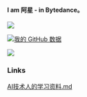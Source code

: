 #### I am 阿星 - in Bytedance。

![](https://visitor-badge.glitch.me/badge?page_id=55utah.55utah)

[![我的 GitHub 数据](https://github-readme-stats.vercel.app/api?username=55utah&show_icons=true&theme=default&disable_animations=true&hide_rank=true&hide_title=true&hide=prs,contribs)]()

<div>
  <img src="https://github-readme-stats.vercel.app/api/top-langs/?username=55utah&layout=compact&theme=default" />
</div>

<h3>Links</h3>
<a href="https://github.com/55utah/markdown_blogs/blob/master/AI%E6%8A%80%E6%9C%AF%E4%BA%BA%E8%87%AA%E5%AD%A6%E8%B5%84%E6%BA%90%E6%B1%87%E6%80%BB.md">AI技术人的学习资料.md</a>
